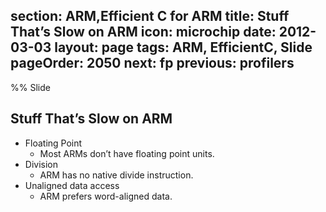section: ARM,Efficient C for ARM
title: Stuff That’s Slow on ARM
icon: microchip
date: 2012-03-03
layout: page
tags: ARM, EfficientC, Slide
pageOrder: 2050
next: fp
previous: profilers
----

%% Slide

## Stuff That’s Slow on ARM

* Floating Point
  * Most ARMs don’t have floating point units.
* Division
  * ARM has no native divide instruction.
* Unaligned data access
  * ARM prefers word-aligned data.
